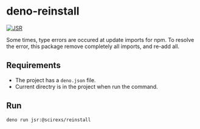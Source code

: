# deno-reinstall

[![JSR](https://jsr.io/badges/@scirexs/reinstall)](https://jsr.io/@scirexs/reinstall)

Some times, type errors are occured at update imports for npm. To resolve the
error, this package remove completely all imports, and re-add all.

## Requirements

- The project has a `deno.json` file.
- Current directry is in the project when run the command.

## Run

```sh
deno run jsr:@scirexs/reinstall
```
